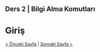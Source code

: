 ## Ders 2 | Bilgi Alma Komutları

# Giriş

[< Önceki Sayfa](https://saricayemre.github.io/linuxkomutsatiridersleri-ders2/) | [Sonraki Sayfa >](https://saricayemre.github.io/linuxkomutsatiridersleri-ders3/)
